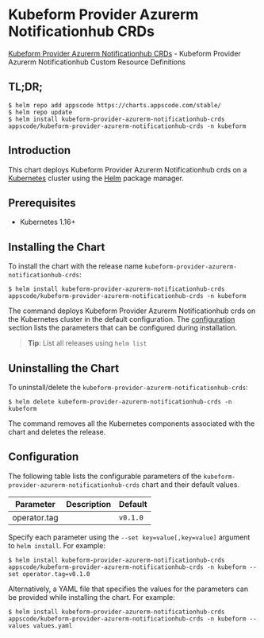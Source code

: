# Kubeform Provider Azurerm Notificationhub CRDs

[Kubeform Provider Azurerm Notificationhub CRDs](https://github.com/kubeform) - Kubeform Provider Azurerm Notificationhub Custom Resource Definitions

## TL;DR;

```console
$ helm repo add appscode https://charts.appscode.com/stable/
$ helm repo update
$ helm install kubeform-provider-azurerm-notificationhub-crds appscode/kubeform-provider-azurerm-notificationhub-crds -n kubeform
```

## Introduction

This chart deploys Kubeform Provider Azurerm Notificationhub crds on a [Kubernetes](http://kubernetes.io) cluster using the [Helm](https://helm.sh) package manager.

## Prerequisites

- Kubernetes 1.16+

## Installing the Chart

To install the chart with the release name `kubeform-provider-azurerm-notificationhub-crds`:

```console
$ helm install kubeform-provider-azurerm-notificationhub-crds appscode/kubeform-provider-azurerm-notificationhub-crds -n kubeform
```

The command deploys Kubeform Provider Azurerm Notificationhub crds on the Kubernetes cluster in the default configuration. The [configuration](#configuration) section lists the parameters that can be configured during installation.

> **Tip**: List all releases using `helm list`

## Uninstalling the Chart

To uninstall/delete the `kubeform-provider-azurerm-notificationhub-crds`:

```console
$ helm delete kubeform-provider-azurerm-notificationhub-crds -n kubeform
```

The command removes all the Kubernetes components associated with the chart and deletes the release.

## Configuration

The following table lists the configurable parameters of the `kubeform-provider-azurerm-notificationhub-crds` chart and their default values.

|  Parameter   | Description | Default  |
|--------------|-------------|----------|
| operator.tag |             | `v0.1.0` |


Specify each parameter using the `--set key=value[,key=value]` argument to `helm install`. For example:

```console
$ helm install kubeform-provider-azurerm-notificationhub-crds appscode/kubeform-provider-azurerm-notificationhub-crds -n kubeform --set operator.tag=v0.1.0
```

Alternatively, a YAML file that specifies the values for the parameters can be provided while
installing the chart. For example:

```console
$ helm install kubeform-provider-azurerm-notificationhub-crds appscode/kubeform-provider-azurerm-notificationhub-crds -n kubeform --values values.yaml
```
